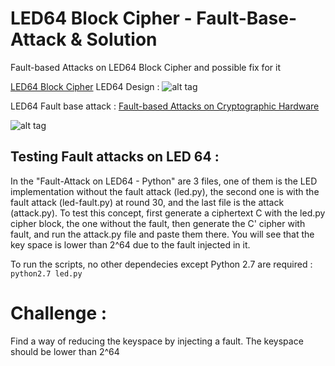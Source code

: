 # LED64 Block Cipher - Fault-Base-Attack & Solution
Fault-based Attacks on LED64 Block Cipher and possible fix for it

[LED64 Block Cipher]( https://sites.google.com/site/ledblockcipher/downloads)
LED64 Design : 
![alt tag](https://sites.google.com/site/ledblockcipher/design/LED64.png?attredirects=0)

LED64 Fault base attack :
[Fault-based Attacks on Cryptographic Hardware](http://ieeexplore.ieee.org/document/6549781/)

![alt tag](https://cloud.githubusercontent.com/assets/27343399/24996308/07312c70-203b-11e7-93b4-c4e2155efe07.png)

## Testing Fault attacks on LED 64 :

In the "Fault-Attack on LED64 - Python" are 3 files, one of them is the LED implementation without the fault attack (led.py), the second one is with the fault attack (led-fault.py) at round 30, and the last file is the attack (attack.py). To test this concept, first generate a ciphertext C with the led.py cipher block, the one without the fault, then generate the C' cipher with fault, and run the attack.py file and paste them there. You will see that the key space is lower than 2^64 due to the fault injected in it.

To run the scripts, no other dependecies except Python 2.7 are required :
`python2.7 led.py`

# Challenge :
Find a way of reducing the keyspace by injecting a fault. The keyspace should be lower than 2^64
